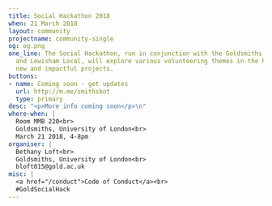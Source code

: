 ```yaml
---
title: Social Hackathon 2018
when: 21 March 2018
layout: community
projectname: community-single
og: og.png
one_line: The Social Hackathon, run in conjunction with the Goldsmiths Careers Service
  and Lewisham Local, will explore various volunteering themes in the hope of creating
  new and impactful projects.
buttons:
- name: Coming soon - get updates
  url: http://m.me/smithsbot
  type: primary
desc: "<p>More info coming soon</p>\n"
where-when: |
  Room MMB 220<br>
  Goldsmiths, University of London<br>
  March 21 2018, 4-8pm
organiser: |
  Bethany Loft<br>
  Goldsmiths, University of London<br>
  bloft015@gold.ac.uk
misc: |
  <a href="/conduct">Code of Conduct</a><br>
  #GoldSocialHack
---
```


